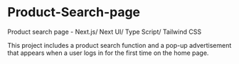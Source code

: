 # Product-Search-page
Product search page - Next.js/ Next UI/ Type Script/ Tailwind CSS

This project includes a product search function and a pop-up advertisement that appears when a user logs in for the first time on the home page.
